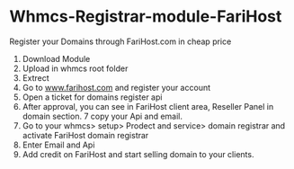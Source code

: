 # Whmcs-Registrar-module-FariHost
Register your Domains through FariHost.com in cheap price

1. Download Module
2. Upload in whmcs root folder
3. Extrect
4. Go to www.farihost.com and register your account
5. Open a ticket for domains register api
6. After approval, you can see in FariHost client area, Reseller Panel in domain section.
7 copy your Api and email.
8. Go to your whmcs> setup> Prodect and service> domain registrar and activate FariHost domain registrar
9. Enter Email and Api
19. Add credit on FariHost and start selling domain to your clients.
